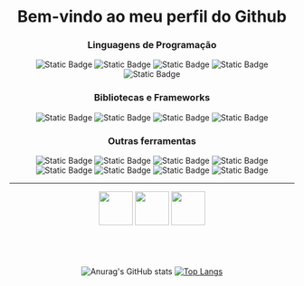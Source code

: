 <h1 align="center">Bem-vindo ao meu perfil do Github</h1>
<div align="left">
  <h3 align="center">Linguagens de Programação</h1>
  <div align="center">
      <img alt="Static Badge" src="https://img.shields.io/badge/Python-black?style=for-the-badge&logoColor=white&logo=Python&logoSize=120">
      <img alt="Static Badge" src="https://img.shields.io/badge/Golang-black?style=for-the-badge&logoColor=white&logo=Go&logoSize=120">
      <img alt="Static Badge" src="https://img.shields.io/badge/Java-black?style=for-the-badge&logo=openjdk&logoSize=120">
      <img alt="Static Badge" src="https://img.shields.io/badge/JavaScript-black?style=for-the-badge&logo=JavaScript&logoColor=white&logoSize=120">
      <img alt="Static Badge" src="https://img.shields.io/badge/TypeScript-black?style=for-the-badge&logo=TypeScript&logoColor=white&logoSize=120">
  </div>
  <h3 align="center">Bibliotecas e Frameworks</h3>
  <div align="center">
      <img alt="Static Badge" src="https://img.shields.io/badge/Node.js-black?style=for-the-badge&logo=Node.js&logoColor=white&logoSize=60">
      <img alt="Static Badge" src="https://img.shields.io/badge/Express-black?style=for-the-badge&logo=Express&logoColor=white&logoSize=60">
      <img alt="Static Badge" src="https://img.shields.io/badge/Angular-black?style=for-the-badge&logo=Angular&logoColor=white&logoSize=60">
      <img alt="Static Badge" src="https://img.shields.io/badge/Fastify-black?style=for-the-badge&logo=fastify&logoColor=white&logoSize=60">
  </div>
  <h3 align="center">Outras ferramentas</h3>
  <div align="center">
      <img alt="Static Badge" src="https://img.shields.io/badge/Docker-black?style=for-the-badge&logo=Docker&logoColor=white&logoSize=60">
      <img alt="Static Badge" src="https://img.shields.io/badge/Git-black?style=for-the-badge&logo=Git&logoColor=white&logoSize=60">
      <img alt="Static Badge" src="https://img.shields.io/badge/Linux-black?style=for-the-badge&logo=Linux&logoColor=white&logoSize=60">
      <img alt="Static Badge" src="https://img.shields.io/badge/SQLite-black?style=for-the-badge&logo=SQLite&logoColor=white&logoSize=60">
      <img alt="Static Badge" src="https://img.shields.io/badge/MongoDB-black?style=for-the-badge&logo=MongoDB&logoColor=white&logoSize=60">
      <img alt="Static Badge" src="https://img.shields.io/badge/MySQL-black?style=for-the-badge&logo=MySQL&logoColor=white&logoSize=60">
      <img alt="Static Badge" src="https://img.shields.io/badge/Postman-black?style=for-the-badge&logo=Postman&logoColor=white&logoSize=60">
      <img alt="Static Badge" src="https://img.shields.io/badge/insomnia-black?style=for-the-badge&logo=insomnia&logoColor=white&logoSize=60">
  </div>
  <hr>
  <div align="center">
    <img width="60" src="https://cdn.jsdelivr.net/gh/devicons/devicon@latest/icons/goland/goland-original.svg" />
    <img width="60" src="https://cdn.jsdelivr.net/gh/devicons/devicon@latest/icons/intellij/intellij-original.svg" />   
    <img width="60" src="https://cdn.jsdelivr.net/gh/devicons/devicon@latest/icons/webstorm/webstorm-original.svg" />
  </div>
<h1></h1>
<div align="center">
<br>

  
![Anurag's GitHub stats](https://github-readme-stats.vercel.app/api?username=mattera-dev&show_icons=true&theme=dark&card_width=200px&line_height=28.9px&locale=pt-br&rank_icon=github)
[![Top Langs](https://github-readme-stats.vercel.app/api/top-langs/?username=mattera-dev&layout=donut&locale=pt-br&theme=dark&hide=html,css)](https://github.com/anuraghazra/github-readme-stats)


</div>
